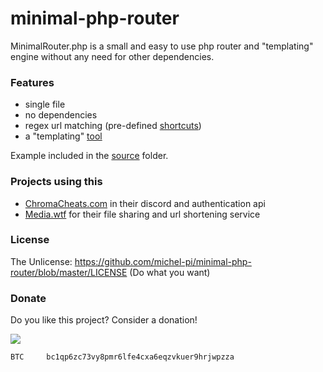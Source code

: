 # minimal-php-router

MinimalRouter.php is a small and easy to use php router and "templating" engine without any need for other dependencies.

### Features

- single file
- no dependencies
- regex url matching (pre-defined [shortcuts](https://github.com/michel-pi/minimal-php-router/blob/master/source/MinimalRouter.php#L100))
- a "templating" [tool](https://github.com/michel-pi/minimal-php-router/blob/master/source/MinimalRouter.php#L119)

Example included in the [source](https://github.com/michel-pi/minimal-php-router/tree/master/source) folder.

### Projects using this

- [ChromaCheats.com](https://chromacheats.com) in their discord and authentication api
- [Media.wtf](https://media.wtf) for their file sharing and url shortening service

### License

The Unlicense: https://github.com/michel-pi/minimal-php-router/blob/master/LICENSE
(Do what you want)

### Donate

Do you like this project? Consider a donation!

[![](https://www.paypalobjects.com/en_US/i/btn/btn_donateCC_LG.gif)](https://www.paypal.com/cgi-bin/webscr?cmd=_s-xclick&hosted_button_id=YJDWMDUSM8KKQ)

```
BTC     bc1qp6zc73vy8pmr6lfe4cxa6eqzvkuer9hrjwpzza
```
